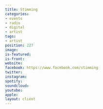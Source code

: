 ```yaml
---
title: Stimming
categories:
- events
- radio
- digital
- artist
tags:
- artist
position: 227
image: 
is-featured: 
is-front: 
website: 
facebook: https://www.facebook.com/stimming
twitter: 
instagram: 
spotify: 
soundcloud: 
youtube: 
apple: 
layout: client
---
```


